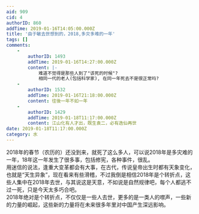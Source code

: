 ```yaml
---
aid: 909
cid: 4
authorID: 860
addTime: 2019-01-16T14:05:00.000Z
title: '由于敏去世想到的，2018,多灾多难的一年'
tags: []
comments:
    -
        authorID: 1493
        addTime: 2019-01-16T14:27:00.000Z
        content: |-
            难道不觉得是那些人到了"该死的时候"?  
            相同一代的老人(包括科学家), 在同一年死去不是很正常吗?
    -
        authorID: 1532
        addTime: 2019-01-16T21:18:00.000Z
        content: 往後一年不如一年
    -
        authorID: 1429
        addTime: 2019-01-18T11:17:00.000Z
        content: 江山化有人才出，既生袁二，必有逸仙再世
date: 2019-01-18T11:17:00.000Z
category: 水
---
```


2018年的春节（农历的）还没到来，就死了这么多人，可以说2018年是多灾难的一年，18年这一年发生了很多事，包括修宪，各种事件，很乱。  
用迷信的说法，逢重大变革都会有大事，在古代，传说皇帝出生时都有天象变化，也就是“天生异象”，现在看来有些滑稽，不过我倒是相信2018年是个转折点，这些人集中在2018年去世，与其说这是天意，不如说是自然规律吧，每个人都逃不过一死，只是今天太多巧合吧。  
2018年绝对是个转折点，不仅仅是一些人去世，更多的是一类人的噤声，一些新的力量的崛起，这些新的力量将在未来很多年里对中国产生深远影响。
